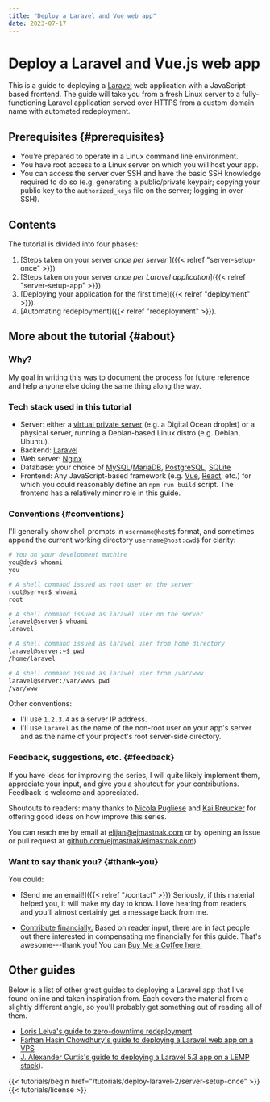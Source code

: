 ```yaml
---
title: "Deploy a Laravel and Vue web app"
date: 2023-07-17
---
```


# Deploy a Laravel and Vue.js web app

This is a guide to deploying a [Laravel](https://laravel.com/) web application with a JavaScript-based frontend.
The guide will take you from a fresh Linux server to a fully-functioning Laravel application served over HTTPS from a custom domain name with automated redeployment.

## Prerequisites {#prerequisites}

- You're prepared to operate in a Linux command line environment.
- You have root access to a Linux server on which you will host your app.
- You can access the server over SSH and have the basic SSH knowledge required to do so (e.g. generating a public/private keypair; copying your public key to the `authorized_keys` file on the server; logging in over SSH).

## Contents

The tutorial is divided into four phases:

1. [Steps taken on your server *once per server* ]({{< relref "server-setup-once" >}})
1. [Steps taken on your server *once per Laravel application*]({{< relref "server-setup-app" >}})
1. [Deploying your application for the first time]({{< relref "deployment" >}}).
1. [Automating redeployment]({{< relref "redeployment" >}}).

## More about the tutorial {#about}

### Why?

My goal in writing this was to document the process for future reference and help anyone else doing the same thing along the way.

### Tech stack used in this tutorial

- Server: either a [virtual private server](https://en.wikipedia.org/wiki/Virtual_private_server) (e.g. a Digital Ocean droplet) or a physical server, running a Debian-based Linux distro (e.g. Debian, Ubuntu).
- Backend: [Laravel](https://laravel.com/)
- Web server: [Nginx](https://www.nginx.com/)
- Database: your choice of [MySQL](https://www.mysql.com/)/[MariaDB](https://mariadb.org/), [PostgreSQL](https://www.postgresql.org/), [SQLite](https://www.sqlite.org/index.html)
- Frontend: Any JavaScript-based framework (e.g. [Vue](https://vuejs.org/), [React](https://react.dev/), etc.) for which you could reasonably define an `npm run build` script.
  The frontend has a relatively minor role in this guide.

### Conventions {#conventions}

I'll generally show shell prompts in `username@host$` format, and sometimes append the current working directory `username@host:cwd$` for clarity:

```bash
# You on your development machine
you@dev$ whoami
you

# A shell command issued as root user on the server
root@server$ whoami
root

# A shell command issued as laravel user on the server
laravel@server$ whoami
laravel

# A shell command issued as laravel user from home directory
laravel@server:~$ pwd
/home/laravel

# A shell command issued as laravel user from /var/www
laravel@server:/var/www$ pwd
/var/www
```

Other conventions:

- I'll use `1.2.3.4` as a server IP address.
- I'll use `laravel` as the name of the non-root user on your app's server and as the name of your project's root server-side directory.

### Feedback, suggestions, etc. {#feedback}

If you have ideas for improving the series, I will quite likely implement them, appreciate your input, and give you a shoutout for your contributions.
Feedback is welcome and appreciated.

Shoutouts to readers: many thanks to [Nicola Pugliese](http://www.nicolapugliese.com/) and [Kai Breucker](https://bonfireatnight.github.io/index.html) for offering good ideas on how improve this series.

You can reach me by email at [elijan@ejmastnak.com](mailto:elijan@ejmastnak.com) or by opening an issue or pull request at [github.com/ejmastnak/ejmastnak.com](https://github.com/ejmastnak/ejmastnak.com)).

### Want to say thank you? {#thank-you}

You could:

- [Send me an email!]({{< relref "/contact" >}})
  Seriously, if this material helped you, it will make my day to know.
  I love hearing from readers, and you'll almost certainly get a message back from me.

- [Contribute financially.](https://www.buymeacoffee.com/ejmastnak)
  Based on reader input, there are in fact people out there interested in compensating me financially for this guide.
  That's awesome---thank you!
  You can [Buy Me a Coffee here.](https://www.buymeacoffee.com/ejmastnak)

## Other guides

Below is a list of other great guides to deploying a Laravel app that I've found online and taken inspiration from.
Each covers the material from a slightly different angle, so you'll probably get something out of reading all of them.

- [Loris Leiva's guide to zero-downtime redeployment](https://lorisleiva.com/deploy-your-laravel-app-from-scratch/deploy-with-zero-downtime)
- [Farhan Hasin Chowdhury's guide to deploying a Laravel web app on a VPS](https://adevait.com/laravel/deploying-laravel-applications-virtual-private-servers)
- [J. Alexander Curtis's guide to deploying a Laravel 5.3 app on a LEMP stack](https://devmarketer.io/learn/deploy-laravel-5-app-lemp-stack-ubuntu-nginx/)).

<div class="my-8">
{{< tutorials/begin href="/tutorials/deploy-laravel-2/server-setup-once" >}}
</div>

<div class="mt-6">
  {{< tutorials/license >}}
<div>
